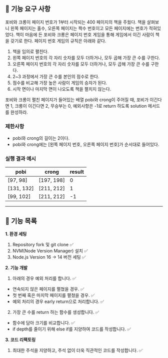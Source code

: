 ## 🚀 기능 요구 사항

포비와 크롱이 페이지 번호가 1부터 시작되는 400 페이지의 책을 주웠다. 책을 살펴보니 왼쪽 페이지는 홀수, 오른쪽 페이지는 짝수 번호이고 모든 페이지에는 번호가 적혀있었다. 책이 마음에 든 포비와 크롱은 페이지 번호 게임을 통해 게임에서 이긴 사람이 책을 갖기로 한다. 페이지 번호 게임의 규칙은 아래와 같다.

1. 책을 임의로 펼친다.
2. 왼쪽 페이지 번호의 각 자리 숫자를 모두 더하거나, 모두 곱해 가장 큰 수를 구한다.
3. 오른쪽 페이지 번호의 각 자리 숫자를 모두 더하거나, 모두 곱해 가장 큰 수를 구한다.
4. 2~3 과정에서 가장 큰 수를 본인의 점수로 한다.
5. 점수를 비교해 가장 높은 사람이 게임의 승자가 된다.
6. 시작 면이나 마지막 면이 나오도록 책을 펼치지 않는다.

포비와 크롱이 펼친 페이지가 들어있는 배열 pobi와 crong이 주어질 때, 포비가 이긴다면 1, 크롱이 이긴다면 2, 무승부는 0, 예외사항은 -1로 return 하도록 solution 메서드를 완성하라.

### 제한사항

- pobi와 crong의 길이는 2이다.
- pobi와 crong에는 [왼쪽 페이지 번호, 오른쪽 페이지 번호]가 순서대로 들어있다.

### 실행 결과 예시

| pobi       | crong      | result |
| ---------- | ---------- | ------ |
| [97, 98]   | [197, 198] | 0      |
| [131, 132] | [211, 212] | 1      |
| [99, 102]  | [211, 212] | -1     |

---

## 📃 기능 목록

**1. 환경 세팅**
1) Repository fork 및 git clone ✅
2) NVM(Node Version Manager) 설치 ✅
3) Node.js Version 16 -> 14 버전 세팅 ✅

**2. 기능 개발**
1) 아래의 경우 예외 처리를 합니다. ✅
- 연속되지 않은 페이지를 펼쳤을 경우. ✅
- 첫 번째 혹은 마지막 페이지를 펼쳤을 경우. ✅
- 예외 처리의 경우 early return으로 처리합니다. ✅

2) 가장 큰 수를 return 하는 함수를 생성합니다. ✅
- 함수에 담아 크기를 비교합니다. ✅
- if depth를 줄이기 위해 else if를 지양하여 코드를 작성합니다. ✅

**3. 코드 리팩토링**
1) 최대한 주석을 지양하고, 주석 없이 더욱 직관적인 코드를 작성합니다. ✅
